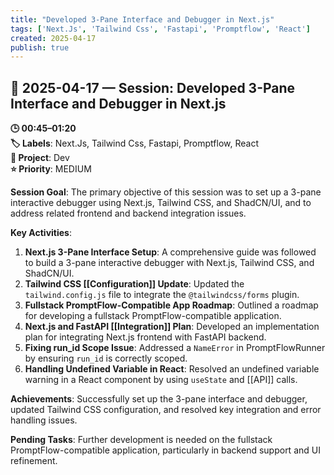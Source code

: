 ```yaml
---
title: "Developed 3-Pane Interface and Debugger in Next.js"
tags: ['Next.Js', 'Tailwind Css', 'Fastapi', 'Promptflow', 'React']
created: 2025-04-17
publish: true
---
```


## 📅 2025-04-17 — Session: Developed 3-Pane Interface and Debugger in Next.js

**🕒 00:45–01:20**  
**🏷️ Labels**: Next.Js, Tailwind Css, Fastapi, Promptflow, React  
**📂 Project**: Dev  
**⭐ Priority**: MEDIUM  


**Session Goal**: The primary objective of this session was to set up a 3-pane interactive debugger using Next.js, Tailwind CSS, and ShadCN/UI, and to address related frontend and backend integration issues.

**Key Activities**:
1. **Next.js 3-Pane Interface Setup**: A comprehensive guide was followed to build a 3-pane interactive debugger with Next.js, Tailwind CSS, and ShadCN/UI.
2. **Tailwind CSS [[Configuration]] Update**: Updated the `tailwind.config.js` file to integrate the `@tailwindcss/forms` plugin.
3. **Fullstack PromptFlow-Compatible App Roadmap**: Outlined a roadmap for developing a fullstack PromptFlow-compatible application.
4. **Next.js and FastAPI [[Integration]] Plan**: Developed an implementation plan for integrating Next.js frontend with FastAPI backend.
5. **Fixing run_id Scope Issue**: Addressed a `NameError` in PromptFlowRunner by ensuring `run_id` is correctly scoped.
6. **Handling Undefined Variable in React**: Resolved an undefined variable warning in a React component by using `useState` and [[API]] calls.

**Achievements**: Successfully set up the 3-pane interface and debugger, updated Tailwind CSS configuration, and resolved key integration and error handling issues.

**Pending Tasks**: Further development is needed on the fullstack PromptFlow-compatible application, particularly in backend support and UI refinement.
